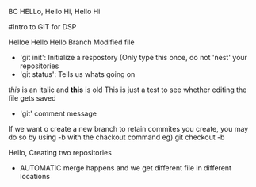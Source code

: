 BC HELLo, Hello Hi, Hello Hi


#Intro to GIT for DSP

Helloe Hello Hello Branch Modified file 



- 'git init': Initialize a respostory (Only type this once, do not 'nest' your repositories
- 'git status': Tells us whats going on 

*this* is an italic and **this** is old
This is just a test to see whether editing the file gets saved
- 'git' comment message 

If we want o create a new branch to retain commites you create, you may do so by using -b with the chackout command
eg) git checkout -b <new-branch-name>

Hello, 
Creating two repositories

- AUTOMATIC merge happens and we get different file in different locations 

